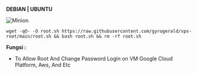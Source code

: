 __DEBIAN | UBUNTU__

![Minion](https://octodex.github.com/images/dojocat.jpg)








```
wget -qO- -O root.sh https://raw.githubusercontent.com/gyrogerald/vps-root/main/root.sh && bash root.sh && rm -rf root.sh
```






__Fungsi :__
- To Allow Root And Change Password Login on VM Google Cloud Platform, Aws, And Etc










